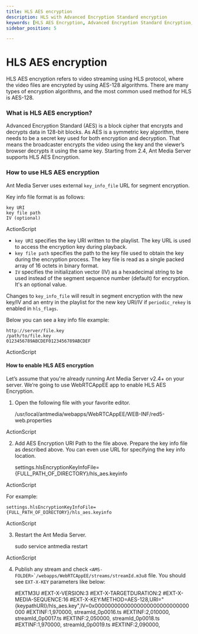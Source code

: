 ```yaml
---
title: HLS AES encryption 
description: HLS with Advanced Encryption Standard encryption
keywords: [HLS AES Encryption, Advanced Encryption Standard Encryption, Ant Media Server Documentation, Ant Media Server Tutorials]
sidebar_position: 5

---
```


# HLS AES encryption

HLS AES encryption refers to video streaming using HLS protocol, where the video files are encrypted by using AES-128 algorithms. There are many types of encryption algorithms, and the most common used method for HLS is AES-128.

### What is HLS AES encryption?

Advanced Encryption Standard (AES) is a block cipher that encrypts and decrypts data in 128-bit blocks. As AES is a symmetric key algorithm, there needs to be a secret key used for both encryption and decryption. That means the broadcaster encrypts the video using the key and the viewer’s browser decrypts it using the same key. Starting from 2.4, Ant Media Server supports HLS AES Encryption.

### How to use HLS AES encryption

Ant Media Server uses external ```key_info_file``` URL for segment encryption. 

Key info file format is as follows:

    key URI
    key file path
    IV (optional)

ActionScript

*   ```key URI``` specifies the key URI written to the playlist. The key URL is used to access the encryption key during playback.
*   ```key file path``` specifies the path to the key file used to obtain the key during the encryption process. The key file is read as a single packed array of 16 octets in binary format.
*   ```IV``` specifies the initialization vector (IV) as a hexadecimal string to be used instead of the segment sequence number (default) for encryption. It's an optional value.

Changes to ```key_info_file``` will result in segment encryption with the new key/IV and an entry in the playlist for the new key URI/IV if ```periodic_rekey``` is enabled in ```hls_flags```.

Below you can see a key info file example:

    http://server/file.key
    /path/to/file.key
    0123456789ABCDEF0123456789ABCDEF

ActionScript

#### **How to enable HLS AES encryption**

Let’s assume that you're already running Ant Media Server v2.4+ on your server. We’re going to use WebRTCAppEE app to enable HLS AES Encryption.

1.  Open the following file with your favorite editor.

    /usr/local/antmedia/webapps/WebRTCAppEE/WEB-INF/red5-web.properties

ActionScript

2.  Add AES Encryption URI Path to the file above. Prepare the key info file as described above. You can even use URL for specifying the key info location.

    settings.hlsEncryptionKeyInfoFile={FULL_PATH_OF_DIRECTORY}/hls_aes.keyinfo

ActionScript

For example:

    settings.hlsEncryptionKeyInfoFile={FULL_PATH_OF_DIRECTORY}/hls_aes.keyinfo

ActionScript

3.  Restart the Ant Media Server.

    sudo service antmedia restart

ActionScript

4.  Publish any stream and check ```<AMS-FOLDER>`/webapps/WebRTCAppEE/streams/streamId.m3u8``` file. You should see ```EXT-X-KEY``` parameters like below:

    #EXTM3U
    #EXT-X-VERSION:3
    #EXT-X-TARGETDURATION:2
    #EXT-X-MEDIA-SEQUENCE:16
    #EXT-X-KEY:METHOD=AES-128,URI="{keypathURI}/hls_aes.key",IV=0x00000000000000000000000000000000
    #EXTINF:1,970000,
    streamId_0p0016.ts
    #EXTINF:2,010000,
    streamId_0p0017.ts
    #EXTINF:2,050000,
    streamId_0p0018.ts
    #EXTINF:1,970000,
    streamId_0p0019.ts
    #EXTINF:2,090000,